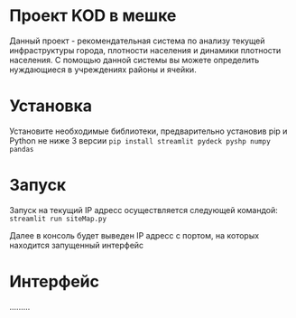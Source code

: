 # Проект KOD в мешке
Данный проект - рекомендательная система по анализу текущей инфраструктуры города, плотности населения и динамики плотности населения.
С помощью данной системы вы можете определить нуждающиеся в учреждениях районы и ячейки.

# Установка
Установите необходимые библиотеки, предварительно установив pip и Python не ниже 3 версии
``pip install streamlit pydeck pyshp numpy pandas``

# Запуск
Запуск на текущий IP адресс осуществляется следующей командой:
``streamlit run siteMap.py``

Далее в консоль будет выведен IP адресс с портом, на которых находится запущенный интерфейс

# Интерфейс

.........
